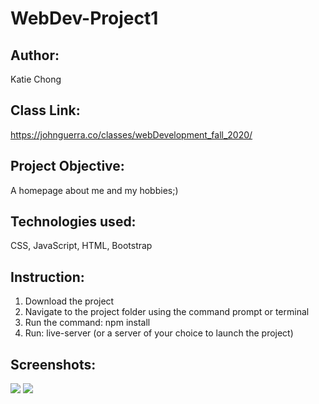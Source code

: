 # WebDev-Project1
## Author:
   Katie Chong
## Class Link:
   https://johnguerra.co/classes/webDevelopment_fall_2020/
## Project Objective:
   A homepage about me and my hobbies;) 
## Technologies used: 
   CSS, JavaScript, HTML, Bootstrap
## Instruction:  
1. Download the project 
1. Navigate to the project folder using the command prompt or terminal 
1. Run the command: npm install 
1. Run: live-server (or a server of your choice to launch the project)

## Screenshots:
   ![](/images/ScreenshotCooking)
   ![](/images/ScreenshotHome)
